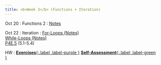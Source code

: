 ```yaml
---
title: <b>Week 3</b> (Functions + Iteration)
---
```


Oct 20
: Functions 2
  : [Notes](/11102-f25/lessons/functions2)

Oct 22
: Iteration
  : [For-Loops (Notes)](/11102-f25/lessons/for-loops)<br>
    [While-Loops (Notes)](/11102-f25/lessons/while-loops)<br>
    [P4E.5](https://do1.dr-chuck.com/pythonlearn/EN_us/pythonlearn.pdf#page=69.16) (5.1-5.4)

HW
: [**Exercises**{:.label .label-purple }](https://edstem.org/us/courses/87448/lessons/150191) [**Self-Assessment**{:.label .label-green }](https://edstem.org/us/courses/87448/lessons/150407)